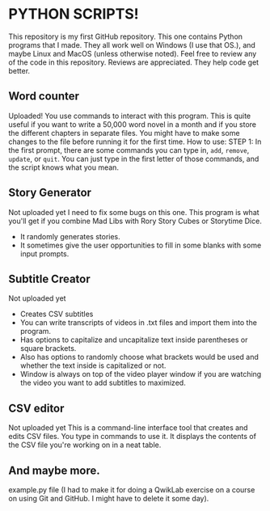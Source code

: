 # PYTHON SCRIPTS!
This repository is my first GitHub repository. This one contains Python programs that I made. They all work well on Windows (I use that OS.), and maybe Linux and MacOS (unless otherwise noted).
Feel free to review any of the code in this repository. Reviews are appreciated. They help code get better.
## Word counter
 Uploaded!
 You use commands to interact with this program. This is quite useful if you want to write a 50,000 word novel in a month and if you store the different chapters in separate files.
You might have to make some changes to the file before running it for the first time.
 How to use:
 STEP 1: In the first prompt, there are some commands you can type in, `add`, `remove`, `update`, or `quit`. You can just type in the first letter of those commands, and the script knows what you mean.
 ## Story Generator
 Not uploaded yet
 I need to fix some bugs on this one.
 This program is what you'll get if you combine Mad Libs with Rory Story Cubes or Storytime Dice.
 - It randomly generates stories.
 - It sometimes give the user opportunities to fill in some blanks with some input prompts.
 ## Subtitle Creator
 Not uploaded yet
 - Creates CSV subtitles
 - You can write transcripts of videos in .txt files and import them into the program.
 - Has options to capitalize and uncapitalize text inside parentheses or square brackets.
 - Also has options to randomly choose what brackets would be used and whether the text inside is capitalized or not.
 - Window is always on top of the video player window if you are watching the video you want to add subtitles to maximized.
 ## CSV editor
 Not uploaded yet
 This is a command-line interface tool that creates and edits CSV files.
 You type in commands to use it. It displays the contents of the CSV file you're working on in a neat table.
 
 ## And maybe more.
example.py file (I had to make it for doing a QwikLab exercise on a course on using Git and GitHub. I might have to delete it some day).
